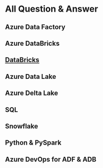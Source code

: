 # All Question & Answer 
## Azure Data Factory
## Azure DataBricks
## [DataBricks](https://docs.databricks.com/aws/en/data-engineering/)
## Azure Data Lake
## Azure Delta Lake
## SQL
## Snowflake
## Python & PySpark
## Azure DevOps for ADF & ADB


